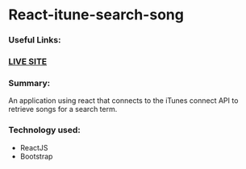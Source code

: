 
# React-itune-search-song

### **Useful Links:**
### [LIVE SITE](https://react-itune-search-song.netlify.app/)


### **Summary:**

An application using react that connects to the iTunes connect API to
retrieve songs for a search term.

### **Technology used:**

-   ReactJS
-   Bootstrap

